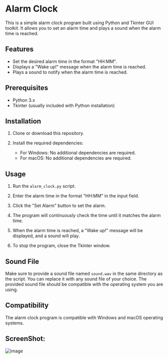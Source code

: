 # Alarm Clock

This is a simple alarm clock program built using Python and Tkinter GUI toolkit. It allows you to set an alarm time and plays a sound when the alarm time is reached.

## Features

- Set the desired alarm time in the format "HH:MM".
- Displays a "Wake up!" message when the alarm time is reached.
- Plays a sound to notify when the alarm time is reached.

## Prerequisites

- Python 3.x
- Tkinter (usually included with Python installation)

## Installation

1. Clone or download this repository.

2. Install the required dependencies:
   - For Windows: No additional dependencies are required.
   - For macOS: No additional dependencies are required.

## Usage

1. Run the `alarm_clock.py` script.

2. Enter the alarm time in the format "HH:MM" in the input field.

3. Click the "Set Alarm" button to set the alarm.

4. The program will continuously check the time until it matches the alarm time.

5. When the alarm time is reached, a "Wake up!" message will be displayed, and a sound will play.

6. To stop the program, close the Tkinter window.

## Sound File

Make sure to provide a sound file named `sound.wav` in the same directory as the script. You can replace it with any sound file of your choice. The provided sound file should be compatible with the operating system you are using.

## Compatibility

The alarm clock program is compatible with Windows and macOS operating systems.

## ScreenShot:
![image](https://github.com/masroorposh10/AlarmClock/assets/113950154/f6325246-2ff7-478c-bb47-729dbe489ee9)

